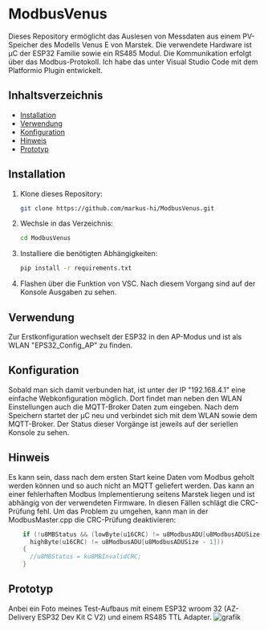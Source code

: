 # ModbusVenus

Dieses Repository ermöglicht das Auslesen von Messdaten aus einem PV-Speicher des Modells Venus E von Marstek. Die verwendete Hardware ist µC der ESP32 Familie sowie ein RS485 Modul. Die Kommunikation erfolgt über das Modbus-Protokoll. Ich habe das unter Visual Studio Code mit dem Platformio Plugin entwickelt.

## Inhaltsverzeichnis
- [Installation](#installation)
- [Verwendung](#verwendung)
- [Konfiguration](#konfiguration)
- [Hinweis](#hinweis)
- [Prototyp](#prototyp)


## Installation
1. Klone dieses Repository:
    ```sh
    git clone https://github.com/markus-hi/ModbusVenus.git
    ```
2. Wechsle in das Verzeichnis:
    ```sh
    cd ModbusVenus
    ```
3. Installiere die benötigten Abhängigkeiten:
    ```sh
    pip install -r requirements.txt
    ```
4. Flashen über die Funktion von VSC. Nach diesem Vorgang sind auf der Konsole Ausgaben zu sehen.

## Verwendung
Zur Erstkonfiguration wechselt der ESP32 in den AP-Modus und ist als WLAN "EPS32_Config_AP" zu finden.

## Konfiguration
Sobald man sich damit verbunden hat, ist unter der IP "192.168.4.1" eine einfache Webkonfiguration möglich. Dort findet man neben den WLAN Einstellungen auch die MQTT-Broker Daten zum eingeben. Nach dem Speichern startet der µC neu und verbindet sich mit dem WLAN sowie dem MQTT-Broker. Der Status dieser Vorgänge ist jeweils auf der seriellen Konsole zu sehen.

## Hinweis
Es kann sein, dass nach dem ersten Start keine Daten vom Modbus geholt werden können und so auch nicht an MQTT geliefert werden. Das kann an einer fehlerhaften Modbus Implementierung seitens Marstek liegen und ist abhängig von der verwendeten Firmware. In diesen Fällen schlägt die CRC-Prüfung fehl. Um das Problem zu umgehen, kann man in der  ModbusMaster.cpp die CRC-Prüfung deaktivieren:

```c++
    if (!u8MBStatus && (lowByte(u16CRC) != u8ModbusADU[u8ModbusADUSize - 2] ||
      highByte(u16CRC) != u8ModbusADU[u8ModbusADUSize - 1]))
    {
      //u8MBStatus = ku8MBInvalidCRC;
    }
```
## Prototyp
Anbei ein Foto meines Test-Aufbaus mit einem ESP32 wroom 32 (AZ-Delivery ESP32 Dev Kit C V2) und einem RS485 TTL Adapter.
![grafik](https://github.com/user-attachments/assets/d77a2b1f-e596-4886-98ad-b293338c03c0)
